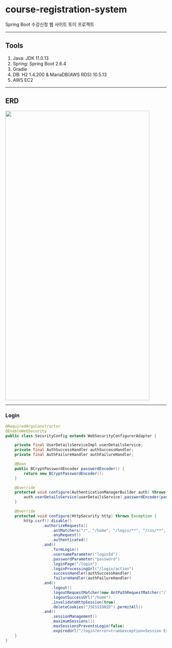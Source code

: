 # course-registration-system
Spring Boot 수강신청 웹 사이트 토이 프로젝트

---
## Tools
1. Java: JDK 11.0.13
2. Spring: Spring Boot 2.6.4
3. Gradle
4. DB: H2 1.4.200 & MariaDB(AWS RDS) 10.5.13
5. AWS EC2

---
## ERD
<img src="https://user-images.githubusercontent.com/49421226/157011402-7a7a8b26-0304-4894-b6ff-17f23f828601.png" width="450" height="900">

--- 
### Login
```java
@RequiredArgsConstructor
@EnableWebSecurity
public class SecurityConfig extends WebSecurityConfigurerAdapter {

    private final UserDetailsServiceImpl userDetailsService;
    private final AuthSuccessHandler authSuccessHandler;
    private final AuthFailureHandler authFailureHandler;

    @Bean
    public BCryptPasswordEncoder passwordEncoder() {
        return new BCryptPasswordEncoder();
    }

    @Override
    protected void configure(AuthenticationManagerBuilder auth) throws Exception {
        auth.userDetailsService(userDetailsService).passwordEncoder(passwordEncoder());
    }

    @Override
    protected void configure(HttpSecurity http) throws Exception {
        http.csrf().disable()
                .authorizeRequests()
                    .antMatchers("/", "/home", "/login/**", "/css/**", "/signup/**").permitAll()
                    .anyRequest()
                    .authenticated()
                .and()
                    .formLogin()
                    .usernameParameter("loginId")
                    .passwordParameter("password")
                    .loginPage("/login")
                    .loginProcessingUrl("/login/action")
                    .successHandler(authSuccessHandler)
                    .failureHandler(authFailureHandler)
                .and()
                    .logout()
                    .logoutRequestMatcher(new AntPathRequestMatcher("/logout"))
                    .logoutSuccessUrl("/home")
                    .invalidateHttpSession(true)
                    .deleteCookies("JSESSIONID").permitAll()
                .and()
                    .sessionManagement()
                    .maximumSessions(1)
                    .maxSessionsPreventsLogin(false)
                    .expiredUrl("/login?error=true&exception=Session Expired!");
    }
}
```

